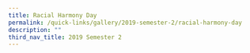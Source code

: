 ```yaml
---
title: Racial Harmony Day
permalink: /quick-links/gallery/2019-semester-2/racial-harmony-day
description: ""
third_nav_title: 2019 Semester 2
---
```

